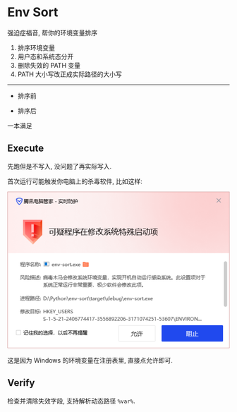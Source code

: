 Env Sort
=====================

强迫症福音, 帮你的环境变量排序

1. 排序环境变量
2. 用户态和系统态分开
3. 删除失效的 PATH 变量
4. PATH 大小写改正成实际路径的大小写

---

- 排序前



- 排序后




一本满足

## Execute

先跑但是不写入, 没问题了再实际写入.


首次运行可能触发你电脑上的杀毒软件, 比如这样:

![Virus Error](.github/assets/virus.png)

这是因为 Windows 的环境变量在注册表里, 直接点允许即可.

## Verify

检查并清除失效字段, 支持解析动态路径 `%var%`.